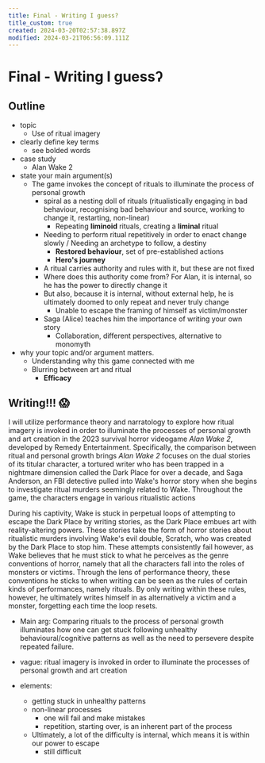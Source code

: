 ```yaml
---
title: Final - Writing I guess?
title_custom: true
created: 2024-03-20T02:57:38.897Z
modified: 2024-03-21T06:56:09.111Z
---
```


# Final - Writing I guessʔ

## Outline
- topic
	- Use of ritual imagery
- clearly define key terms
	- see bolded words
-  case study
	- Alan Wake 2
- state your main argument(s)
	- The game invokes the concept of rituals to illuminate the process of personal growth
		- spiral as a nesting doll of rituals (ritualistically engaging in bad behaviour, recognising bad behaviour and source, working to change it, restarting, non-linear)
			- Repeating **liminoid** rituals, creating a **liminal** ritual
		- Needing to perform ritual repetitively in order to enact change slowly /
		Needing an archetype to follow, a destiny
			- **Restored behaviour**, set of pre-established actions
			- **Hero's journey**
		- A ritual carries authority and rules with it, but these are not fixed
		- Where does this authority come from? For Alan, it is internal, so he has the power to directly change it
		- But also, because it is internal, without external help, he is ultimately doomed to only repeat and never truly change
			- Unable to escape the framing of himself as victim/monster
		- Saga (Alice) teaches him the importance of writing your own story
			- Collaboration, different perspectives, alternative to monomyth
- why your topic and/or argument matters.
	- Understanding why this game connected with me
	- Blurring between art and ritual
		- **Efficacy**

## Writing!!! 😱

I will utilize performance theory and narratology to explore how ritual imagery is invoked in order to illuminate the processes of personal growth and art creation in the 2023 survival horror videogame *Alan Wake 2*, developed by Remedy Entertainment. Specifically, the comparison between ritual and personal growth brings *Alan Wake 2* focuses on the dual stories of its titular character, a tortured writer who has been trapped in a nightmare dimension called the Dark Place for over a decade, and Saga Anderson, an FBI detective pulled into Wake's horror story when she begins to investigate ritual murders seemingly related to Wake. Throughout the game, the characters engage in various ritualistic actions

During his captivity, Wake is stuck in perpetual loops of attempting to escape the Dark Place by writing stories, as the Dark Place embues art with reality-altering powers. These stories take the form of horror stories about ritualistic murders involving Wake's evil double, Scratch, who was created by the Dark Place to stop him. These attempts consistently fail however, as Wake believes that he must stick to what he perceives as the genre conventions of horror, namely that all the characters fall into the roles of monsters or victims. Through the lens of performance theory, these conventions he sticks to when writing can be seen as the rules of certain kinds of performances, namely rituals. By only writing within these rules, however, he ultimately writes himself in as alternatively a victim and a monster, forgetting each time the loop resets.

- Main arg: Comparing rituals to the process of personal growth illuminates how one can get stuck following unhealthy behavioural/cognitive patterns as well as the need to persevere despite repeated failure.

- vague: ritual imagery is invoked in order to illuminate the processes of personal growth and art creation
- elements:
	- getting stuck in unhealthy patterns
	- non-linear processes
		- one will fail and make mistakes
		- repetition, starting over, is an inherent part of the process
	- Ultimately, a lot of the difficulty is internal, which means it is within our power to escape
		- still difficult
